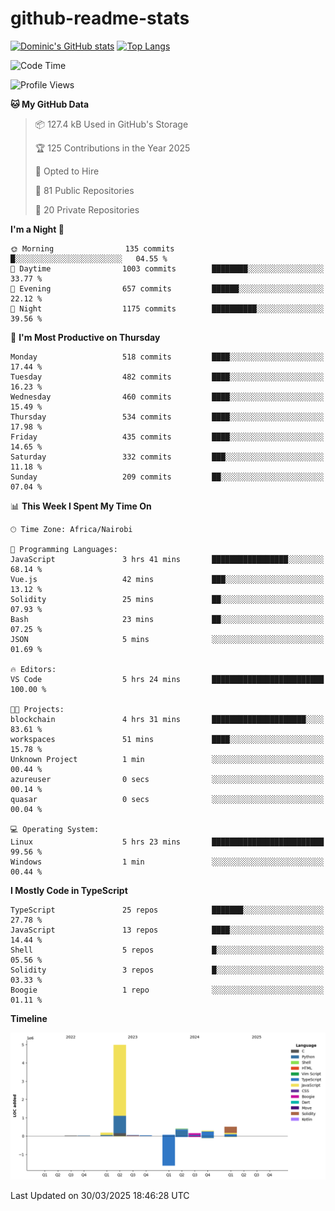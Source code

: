 # github-readme-stats
[![Dominic's GitHub stats](https://github-readme-stats.vercel.app/api?username=Domengo&show_icons=true)](https://github.com/anuraghazra/github-readme-stats)
[![Top Langs](https://github-readme-stats.vercel.app/api/top-langs/?username=Domengo&show_icons=true)](https://github.com/Domengo/github-readme-stats)

<!--START_SECTION:waka-->
![Code Time](http://img.shields.io/badge/Code%20Time-1%2C064%20hrs%2032%20mins-blue)

![Profile Views](http://img.shields.io/badge/Profile%20Views-0-blue)

**🐱 My GitHub Data** 

> 📦 127.4 kB Used in GitHub's Storage 
 > 
> 🏆 125 Contributions in the Year 2025
 > 
> 💼 Opted to Hire
 > 
> 📜 81 Public Repositories 
 > 
> 🔑 20 Private Repositories 
 > 
**I'm a Night 🦉** 

```text
🌞 Morning                135 commits         █░░░░░░░░░░░░░░░░░░░░░░░░   04.55 % 
🌆 Daytime                1003 commits        ████████░░░░░░░░░░░░░░░░░   33.77 % 
🌃 Evening                657 commits         ██████░░░░░░░░░░░░░░░░░░░   22.12 % 
🌙 Night                  1175 commits        ██████████░░░░░░░░░░░░░░░   39.56 % 
```
📅 **I'm Most Productive on Thursday** 

```text
Monday                   518 commits         ████░░░░░░░░░░░░░░░░░░░░░   17.44 % 
Tuesday                  482 commits         ████░░░░░░░░░░░░░░░░░░░░░   16.23 % 
Wednesday                460 commits         ████░░░░░░░░░░░░░░░░░░░░░   15.49 % 
Thursday                 534 commits         ████░░░░░░░░░░░░░░░░░░░░░   17.98 % 
Friday                   435 commits         ████░░░░░░░░░░░░░░░░░░░░░   14.65 % 
Saturday                 332 commits         ███░░░░░░░░░░░░░░░░░░░░░░   11.18 % 
Sunday                   209 commits         ██░░░░░░░░░░░░░░░░░░░░░░░   07.04 % 
```


📊 **This Week I Spent My Time On** 

```text
🕑︎ Time Zone: Africa/Nairobi

💬 Programming Languages: 
JavaScript               3 hrs 41 mins       █████████████████░░░░░░░░   68.14 % 
Vue.js                   42 mins             ███░░░░░░░░░░░░░░░░░░░░░░   13.12 % 
Solidity                 25 mins             ██░░░░░░░░░░░░░░░░░░░░░░░   07.93 % 
Bash                     23 mins             ██░░░░░░░░░░░░░░░░░░░░░░░   07.25 % 
JSON                     5 mins              ░░░░░░░░░░░░░░░░░░░░░░░░░   01.69 % 

🔥 Editors: 
VS Code                  5 hrs 24 mins       █████████████████████████   100.00 % 

🐱‍💻 Projects: 
blockchain               4 hrs 31 mins       █████████████████████░░░░   83.61 % 
workspaces               51 mins             ████░░░░░░░░░░░░░░░░░░░░░   15.78 % 
Unknown Project          1 min               ░░░░░░░░░░░░░░░░░░░░░░░░░   00.44 % 
azureuser                0 secs              ░░░░░░░░░░░░░░░░░░░░░░░░░   00.14 % 
quasar                   0 secs              ░░░░░░░░░░░░░░░░░░░░░░░░░   00.04 % 

💻 Operating System: 
Linux                    5 hrs 23 mins       █████████████████████████   99.56 % 
Windows                  1 min               ░░░░░░░░░░░░░░░░░░░░░░░░░   00.44 % 
```

**I Mostly Code in TypeScript** 

```text
TypeScript               25 repos            ███████░░░░░░░░░░░░░░░░░░   27.78 % 
JavaScript               13 repos            ████░░░░░░░░░░░░░░░░░░░░░   14.44 % 
Shell                    5 repos             █░░░░░░░░░░░░░░░░░░░░░░░░   05.56 % 
Solidity                 3 repos             █░░░░░░░░░░░░░░░░░░░░░░░░   03.33 % 
Boogie                   1 repo              ░░░░░░░░░░░░░░░░░░░░░░░░░   01.11 % 
```



**Timeline**

![Lines of Code chart](https://raw.githubusercontent.com/Domengo/Domengo/main/assets/bar_graph.png)


 Last Updated on 30/03/2025 18:46:28 UTC
<!--END_SECTION:waka-->


